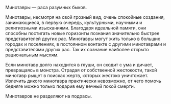 Минотавры — раса разумных быков.
 
Минотавры, несмотря на свой грозный вид, очень спокойные создания, занимающиеся, в первую очередь, культурными, научными и религиозными изысканиями. Благодаря идеальной памяти, они способны постигать новые горизонты познания значительно быстрее представителей других рас. Минотавры могут жить только в больших городах и поселениях, в постоянном контакте с другими минотаврами и представителями других рас. Так их сознание наиболее открыто рациональным мыслям.
 
Если минотавр долго находится в глуши, он сходит с ума и дичает, превращаясь в монстра. Страдая от собственной жестокости, такой минотавр рыщет в поисках жертв, которых жестоко уничтожает. Излечить дикого минотавра практически невозможно, от чего помочь бедняге можно только подарив ему вечный покой смерти.
 
Минотавров не разделяют на подрасы.
